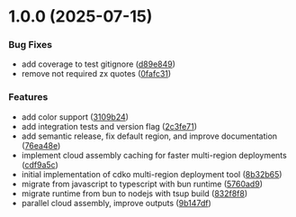 # 1.0.0 (2025-07-15)


### Bug Fixes

* add coverage to test gitignore ([d89e849](https://github.com/owloops/cdko/commit/d89e849c290d3772b3f967fd46b7a84df075b96f))
* remove not required zx quotes ([0fafc31](https://github.com/owloops/cdko/commit/0fafc31895c2b2834bc0a687bcff20dcc21d626d))


### Features

* add color support ([3109b24](https://github.com/owloops/cdko/commit/3109b24bc23bebace2872b46056956c753cc9c78))
* add integration tests and version flag ([2c3fe71](https://github.com/owloops/cdko/commit/2c3fe71e928e2f8774586a7a67a3de26f4cfe0c0))
* add semantic release, fix default region, and improve documentation ([76ea48e](https://github.com/owloops/cdko/commit/76ea48e995b0a0ba282c7c8464d737dc0957e940))
* implement cloud assembly caching for faster multi-region deployments ([cdf9a5c](https://github.com/owloops/cdko/commit/cdf9a5c4e14b489f46c39e466076cbe09d63c72f))
* initial implementation of cdko multi-region deployment tool ([8b32b65](https://github.com/owloops/cdko/commit/8b32b65269567ea343abb00035b53cabe38ba7f5))
* migrate from javascript to typescript with bun runtime ([5760ad9](https://github.com/owloops/cdko/commit/5760ad98f81bac5a87ffee659ecd03bfe428b030))
* migrate runtime from bun to nodejs with tsup build ([832f8f8](https://github.com/owloops/cdko/commit/832f8f8d6c8ab986d8f73617e99daa20363b9345))
* parallel cloud assembly, improve outputs ([9b147df](https://github.com/owloops/cdko/commit/9b147df279b3ac4966154c113fc34fbbe7d6e4b6))

